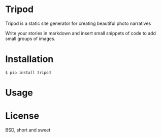 # Tripod

Tripod is a static site generator for creating beautiful photo narratives

Write your stories in markdown and insert small snippets of code to add small
groups of images.

# Installation

`$ pip install tripod`

# Usage

# License

BSD, short and sweet
